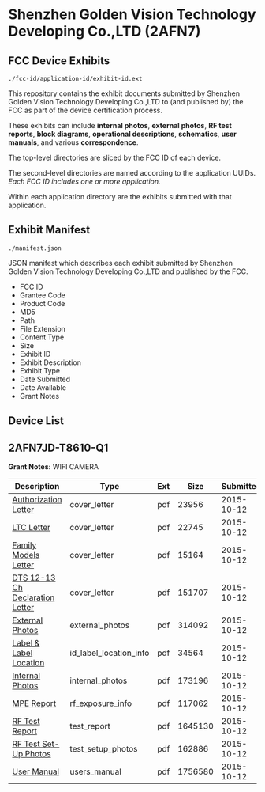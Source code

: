 # Shenzhen Golden Vision Technology Developing Co.,LTD (2AFN7)
## FCC Device Exhibits

```
./fcc-id/application-id/exhibit-id.ext
```

This repository contains the exhibit documents submitted by Shenzhen Golden Vision Technology Developing Co.,LTD to (and published by) the FCC as part of the device certification process.

These exhibits can include **internal photos**, **external photos**, **RF test reports**, **block diagrams**, **operational descriptions**, **schematics**, **user manuals**, and various **correspondence**.

The top-level directories are sliced by the FCC ID of each device.

The second-level directories are named according to the application UUIDs. *Each FCC ID includes one or more application.*

Within each application directory are the exhibits submitted with that application. 

## Exhibit Manifest

```
./manifest.json
```

JSON manifest which describes each exhibit submitted by Shenzhen Golden Vision Technology Developing Co.,LTD and published by the FCC.

- FCC ID
- Grantee Code
- Product Code
- MD5
- Path
- File Extension
- Content Type
- Size
- Exhibit ID
- Exhibit Description
- Exhibit Type
- Date Submitted
- Date Available
- Grant Notes

## Device List
## 2AFN7JD-T8610-Q1
**Grant Notes:** WIFI CAMERA

| Description | Type | Ext | Size | Submitted | Available |
| ----------- | ---- | --- | ---- | --------- | --------- |
| [Authorization Letter](2AFN7JD-T8610-Q1/2fd9df3f222dfe9bf8c9035973d91a1d/2778535.pdf) | cover_letter | pdf | 23956 | 2015-10-12 | 2015-10-12 |
| [LTC Letter](2AFN7JD-T8610-Q1/2fd9df3f222dfe9bf8c9035973d91a1d/2778536.pdf) | cover_letter | pdf | 22745 | 2015-10-12 | 2015-10-12 |
| [Family Models Letter](2AFN7JD-T8610-Q1/2fd9df3f222dfe9bf8c9035973d91a1d/2778537.pdf) | cover_letter | pdf | 15164 | 2015-10-12 | 2015-10-12 |
| [DTS 12-13 Ch Declaration Letter](2AFN7JD-T8610-Q1/2fd9df3f222dfe9bf8c9035973d91a1d/2778538.pdf) | cover_letter | pdf | 151707 | 2015-10-12 | 2015-10-12 |
| [External Photos](2AFN7JD-T8610-Q1/2fd9df3f222dfe9bf8c9035973d91a1d/2778539.pdf) | external_photos | pdf | 314092 | 2015-10-12 | 2015-10-12 |
| [Label & Label Location](2AFN7JD-T8610-Q1/2fd9df3f222dfe9bf8c9035973d91a1d/2778540.pdf) | id_label_location_info | pdf | 34564 | 2015-10-12 | 2015-10-12 |
| [Internal Photos](2AFN7JD-T8610-Q1/2fd9df3f222dfe9bf8c9035973d91a1d/2778541.pdf) | internal_photos | pdf | 173196 | 2015-10-12 | 2015-10-12 |
| [MPE Report](2AFN7JD-T8610-Q1/2fd9df3f222dfe9bf8c9035973d91a1d/2778543.pdf) | rf_exposure_info | pdf | 117062 | 2015-10-12 | 2015-10-12 |
| [RF Test Report](2AFN7JD-T8610-Q1/2fd9df3f222dfe9bf8c9035973d91a1d/2778557.pdf) | test_report | pdf | 1645130 | 2015-10-12 | 2015-10-12 |
| [RF Test Set-Up Photos](2AFN7JD-T8610-Q1/2fd9df3f222dfe9bf8c9035973d91a1d/2778558.pdf) | test_setup_photos | pdf | 162886 | 2015-10-12 | 2015-10-12 |
| [User Manual](2AFN7JD-T8610-Q1/2fd9df3f222dfe9bf8c9035973d91a1d/2778545.pdf) | users_manual | pdf | 1756580 | 2015-10-12 | 2015-10-12 |

